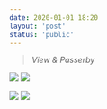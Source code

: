 ```yaml
---
date: 2020-01-01 18:20
layout: 'post'
status: 'public'
---
```


> *View & Passerby*
 
![](https://cdn.pixabay.com/photo/2020/09/25/02/43/place-5600341_1280.jpg)
![](https://cdn.pixabay.com/photo/2020/05/09/14/10/camera-5149838_1280.jpg)

![](https://onedrive.gimhoy.com/sharepoint/aHR0cHM6Ly92ZXJuYWxsb3ZlLW15LnNoYXJlcG9pbnQuY29tLzppOi9nL3BlcnNvbmFsL3ZlcmFub19iZXN1bm55X3RvcC9FWWNPeUsxcmU4SkFsWmR1eEYzUFczb0I3bXNfRGdwUjAzWUhyM1c5M0lEYVZnP2U9eExRUk9z.jpg)
![](https://onedrive.gimhoy.com/sharepoint/aHR0cHM6Ly92ZXJuYWxsb3ZlLW15LnNoYXJlcG9pbnQuY29tLzppOi9nL3BlcnNvbmFsL3ZlcmFub19iZXN1bm55X3RvcC9FVEJrakVGNUtsaEp1U3Zjb2RmcVNmZ0JpQjZ3QVZvc0FFcUQtd1FTLXRFN1pBP2U9STFISWlG.jpg)


